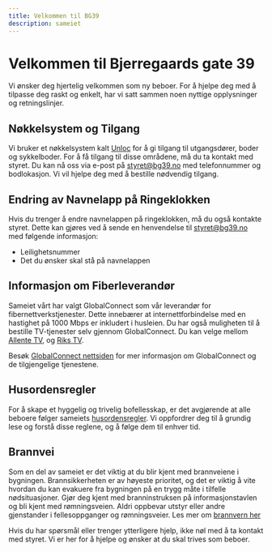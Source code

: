 ```yaml
---
title: Velkommen til BG39
description: sameiet
---
```


# Velkommen til Bjerregaards gate 39

Vi ønsker deg hjertelig velkommen som ny beboer. For å hjelpe deg med å tilpasse deg raskt og enkelt, har vi satt sammen noen nyttige opplysninger og retningslinjer.

## Nøkkelsystem og Tilgang

Vi bruker et nøkkelsystem kalt [Unloc](https://www.unloc.app/) for å gi tilgang til utgangsdører, boder og sykkelboder. For å få tilgang til disse områdene, må du ta kontakt med styret. Du kan nå oss via e-post på styret@bg39.no med telefonnummer og bodlokasjon. Vi vil hjelpe deg med å bestille nødvendig tilgang.

## Endring av Navnelapp på Ringeklokken

Hvis du trenger å endre navnelappen på ringeklokken, må du også kontakte styret. Dette kan gjøres ved å sende en henvendelse til styret@bg39.no med følgende informasjon:

- Leilighetsnummer
- Det du ønsker skal stå på navnelappen

## Informasjon om Fiberleverandør

Sameiet vårt har valgt GlobalConnect som vår leverandør for fibernettverkstjenester. Dette innebærer at internettforbindelse med en hastighet på 1000 Mbps er inkludert i husleien. Du har også muligheten til å bestille TV-tjenester selv gjennom GlobalConnect. Du kan velge mellom [Allente TV](https://www.globalconnect.no/privat/allente), og [Riks TV](https://www.globalconnect.no/privat/rikstv).

Besøk [GlobalConnect nettsiden](https://www.globalconnect.no/) for mer informasjon om GlobalConnect og de tilgjengelige tjenestene.

## Husordensregler

For å skape et hyggelig og trivelig bofellesskap, er det avgjørende at alle beboere følger sameiets [husordensregler](./husordensregler). Vi oppfordrer deg til å grundig lese og forstå disse reglene, og å følge dem til enhver tid.

## Brannvei

Som en del av sameiet er det viktig at du blir kjent med brannveiene i bygningen. Brannsikkerheten er av høyeste prioritet, og det er viktig å vite hvordan du kan evakuere fra bygningen på en trygg måte i tilfelle nødsituasjoner. Gjør deg kjent med branninstruksen på informasjonstavlen og bli kjent med rømningsveien. Aldri oppbevar utstyr eller andre gjenstander i fellesoppganger og rømningsveier. Les mer om [brannvern her](./brannvern)

Hvis du har spørsmål eller trenger ytterligere hjelp, ikke nøl med å ta kontakt med styret. Vi er her for å hjelpe og ønsker at du skal trives som beboer.
